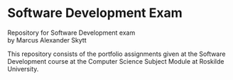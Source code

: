 # Software Development Exam
Repository for Software Development exam<br/>
by Marcus Alexander Skytt

This repository consists of the portfolio assignments given at the Software Development course at the Computer Science Subject Module at Roskilde University.
